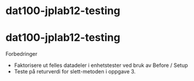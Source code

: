 # dat100-jplab12-testing

# dat100-jplab12-testing

Forbedringer

- Faktorisere ut felles datadeler i enhetstester ved bruk av Before / Setup
- Teste på returverdi for slett-metoden i oppgave 3.
